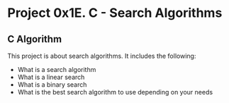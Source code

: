 # Project 0x1E. C - Search Algorithms
## C Algorithm
This project is about search algorithms. It includes the following:  
- What is a search algorithm
- What is a linear search
- What is a binary search
- What is the best search algorithm to use depending on your needs
